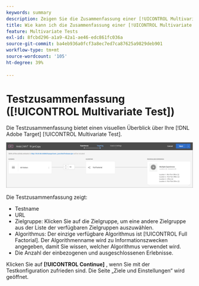 ```yaml
---
keywords: summary
description: Zeigen Sie die Zusammenfassung einer [!UICONTROL Multivariate Test] -Aktivität (MVT) an, die eine visuelle Übersicht über Ihre Aktivität in [!DNL Adobe Target] bietet.
title: Wie kann ich die Zusammenfassung einer [!UICONTROL Multivariate Test] -Aktivität (MVT) anzeigen?
feature: Multivariate Tests
exl-id: 8fcbd296-a1a9-42a1-ae46-edc861fc036a
source-git-commit: ba4eb936a0fcf3a8ec7ed7ca87625a9829deb901
workflow-type: tm+mt
source-wordcount: '105'
ht-degree: 39%

---
```


# Testzusammenfassung ([!UICONTROL Multivariate Test])

Die Testzusammenfassung bietet einen visuellen Überblick über Ihre [!DNL Adobe Target] [!UICONTROL Multivariate Test].

![Dialogfeld „Testzusammenfassung“](/help/main/c-activities/c-multivariate-testing/t-create-multivariate-test/assets/summary2new.png)

Die Testzusammenfassung zeigt:

* Testname
* URL
* Zielgruppe: Klicken Sie auf die Zielgruppe, um eine andere Zielgruppe aus der Liste der verfügbaren Zielgruppen auszuwählen.
* Algorithmus: Der einzige verfügbare Algorithmus ist [!UICONTROL Full Factorial]. Der Algorithmenname wird zu Informationszwecken angegeben, damit Sie wissen, welcher Algorithmus verwendet wird.
* Die Anzahl der einbezogenen und ausgeschlossenen Erlebnisse.

Klicken Sie auf **[!UICONTROL Continue]** , wenn Sie mit der Testkonfiguration zufrieden sind. Die Seite „Ziele und Einstellungen“ wird geöffnet.
